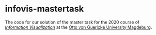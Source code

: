 # infovis-mastertask

The code for our solution of the master task for the 2020 course of _[Information Visualization](http://www.vismd.de/doku.php?id=teaching:infovis)_ at the [Otto von Guericke University Magdeburg](https://www.ovgu.de).